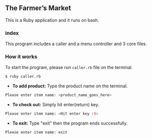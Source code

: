 ## The Farmer’s Market

This is a Ruby application and it runs on bash.

### index
This program includes a caller and a menu controller and 3 core files.

### How it works
To start the program, please run `caller.rb` file on the terminal.
```bash
$ ruby caller.rb
```

- **To add product:** Type the product name on the terminal.
```bash
Please enter item name: <product_name_goes_here>
```
- **To check out:** Simply hit enter(return) key.
```bash
Please enter item name: <Hit enter key :)>
```
- **To exit:** Type "exit" then the program ends successfully.
```bash
Please enter item name: exit
```
